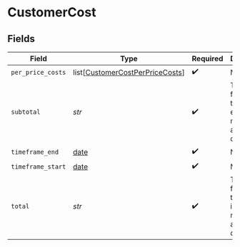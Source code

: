 # CustomerCost


## Fields

| Field                                                                               | Type                                                                                | Required                                                                            | Description                                                                         |
| ----------------------------------------------------------------------------------- | ----------------------------------------------------------------------------------- | ----------------------------------------------------------------------------------- | ----------------------------------------------------------------------------------- |
| `per_price_costs`                                                                   | list[[CustomerCostPerPriceCosts](../../models/shared/customercostperpricecosts.md)] | :heavy_check_mark:                                                                  | N/A                                                                                 |
| `subtotal`                                                                          | *str*                                                                               | :heavy_check_mark:                                                                  | Total costs for the timeframe, excluding minimums and discounts.                    |
| `timeframe_end`                                                                     | [date](https://docs.python.org/3/library/datetime.html#date-objects)                | :heavy_check_mark:                                                                  | N/A                                                                                 |
| `timeframe_start`                                                                   | [date](https://docs.python.org/3/library/datetime.html#date-objects)                | :heavy_check_mark:                                                                  | N/A                                                                                 |
| `total`                                                                             | *str*                                                                               | :heavy_check_mark:                                                                  | Total costs for the timeframe, including minimums and discounts.                    |